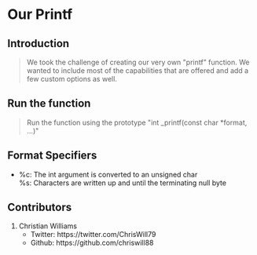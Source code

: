 # Our Printf

## Introduction

>We took the challenge of creating our very own "printf" function. We wanted to include most of the capabilities that are offered and add a few custom options as well.

## Run the function

>Run the function using the prototype "int _printf(const char *format, ...)"

## Format Specifiers
<ul>
  <li>%c: The int argument is converted to an unsigned char</li>
  <l1>%s: Characters are written up and until the terminating null byte</l1>
</ul>




## Contributors
<ol>
    <li>Christian Williams
    <ul>
        <li>Twitter: https://twitter.com/ChrisWill79</li>
      <li>Github: https://github.com/chriswill88</li>
      </li>
      </ul>
